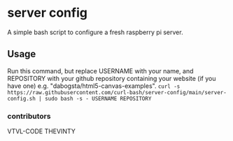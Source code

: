 # server config

 A simple bash script to configure a fresh raspberry pi server.
 
 ## Usage
 Run this command, but replace USERNAME with your name, and REPOSITORY with your github repository containing your website (if you have one) e.g. "dabogsta/html5-canvas-examples".
 `curl -s https://raw.githubusercontent.com/curl-bash/server-config/main/server-config.sh | sudo bash -s - USERNAME REPOSITORY`

### contributors 

VTVL-CODE
THEVINTY
